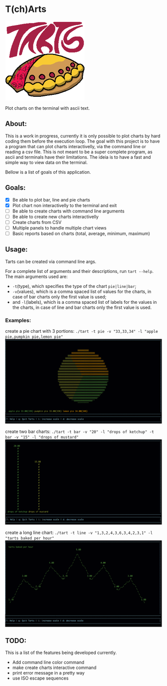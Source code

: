 # T(ch)Arts

![tarts logo](img/tarts_logo.png)

Plot charts on the terminal with ascii text.

## About:
This is a work in progress, currently it is only possible to
plot charts by hard coding them before the execution loop.
The goal with this project is to have a program that can plot
charts interactivelly, via the command line or reading a csv file.
This is not meant to be a super complete program, as ascii and terminals
have their limitations. The ideia is to have a fast and simple way to view
data on the terminal.

Bellow is a list of goals of this application.

## Goals:
+ [x] Be able to plot bar, line and pie charts
+ [x] Plot chart non interactivelly to the terminal and exit
+ [ ] Be able to create charts with command line arguments
+ [ ] Be able to create new charts interactivelly
+ [ ] Create charts from CSV
+ [ ] Multiple panels to handle multiple chart views
+ [ ] Basic reports based on charts (total, average, minimum, maximum)

## Usage:
Tarts can be created via command line args.

For a complete list of arguments and their descriptions, run ```tart --help```.
The main arguments used are:
+ ```-t```(type), which specifies the type of the chart ```pie|line|bar```;
+ ```-v```(values), which is a comma spaced list of values for the charts, in case of bar charts only the first value is used;
+ and ```-l```(labels), which is a comma spaced list of labels for the values in the charts, in case of line and bar charts
only the first value is used.

### Examples:
create a pie chart with 3 portions: ```./tart -t pie -v "33,33,34" -l "apple pie,pumpkin pie,lemon pie"```
![pie chart example](img/pie_chart_example.png)

create two bar charts: ```./tart -t bar -v "20" -l "drops of ketchup" -t bar -v "15" -l "drops of mustard"```
![bar chart example](img/bar_chart_example.png)

create a long line chart: ```./tart -t line -v "1,3,2,4,3,6,3,4,2,3,1" -l "tarts baked per hour"```
![line chart example](img/line_chart_example.png)

## TODO:
This is a list of the features being developed currently.

+ Add command line color command
+ make create charts interactive command
+ print error message in a pretty way
+ use ISO escape sequences

